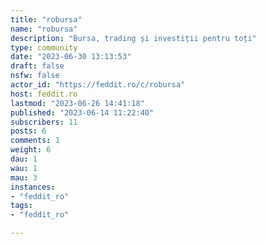 ```yaml
---
title: "robursa" 
name: "robursa"
description: "Bursa, trading și investiții pentru toți"
type: community
date: "2023-06-30 13:13:53"
draft: false
nsfw: false
actor_id: "https://feddit.ro/c/robursa"
host: feddit.ro
lastmod: "2023-06-26 14:41:18"
published: "2023-06-14 11:22:40"
subscribers: 11
posts: 6
comments: 1
weight: 6
dau: 1
wau: 1
mau: 3
instances:
- "feddit_ro"
tags: 
- "feddit_ro"

---
```

